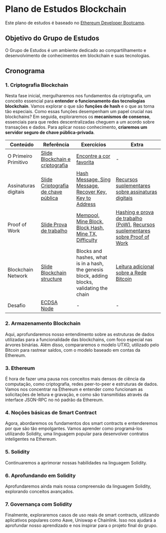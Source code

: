 # Plano de Estudos Blockchain

Este plano de estudos é baseado no [Ethereum Developer Bootcamp](https://www.alchemy.com/university/courses/ethereum).


## Objetivo do Grupo de Estudos

O Grupo de Estudos é um ambiente dedicado ao compartilhamento e desenvolvimento de conhecimentos em blockchain e suas tecnologias.

## Cronograma

### 1. Criptografia Blockchain

Nesta fase inicial, mergulharemos nos fundamentos da criptografia, um conceito essencial para **entender o funcionamento das tecnologias blockchain**. Vamos explorar o que são **funções de hash** e o que as torna tão especiais. Como essas funções desempenham um papel crucial nas blockchains? Em seguida, exploraremos os **mecanismos de consenso**, essenciais para que redes descentralizadas cheguem a um acordo sobre transações e dados. Para aplicar nosso conhecimento, **criaremos um servidor seguro de chave pública-privada**.

| Conteúdo             | Referência                                                                                                                                                                                                                                 | Exercícios                                                                                   | Extra                                                                                                                                                                                   |
| -------------------- | ------------------------------------------------------------------------------------------------------------------------------------------------------------------------------------------------------------------------------------------ | -------------------------------------------------------------------------------------------- | --------------------------------------------------------------------------------------------------------------------------------------------------------------------------------------- |
| O Primeiro Primitivo | [Slide Blockchain e criptografia](https://www.canva.com/design/DAGBM5hO5io/46Lep1kkC2akh4c0O5_xtw/view?utm_content=DAGBM5hO5io&utm_campaign=designshare&utm_medium=link&utm_source=editor)     | [Encontre a cor favorita](https://github.com/w3b3d3v/assignments-solidity-grupo-estudos/tree/main/Blockchain_Cryptography/01-The_First_Primitive)                                | -                                                                                                                                               |
| Assinaturas digitais | [Slide Criptografia de chave pública](https://www.canva.com/design/DAGAn2-41C4/D1IljDRNNJ_bLxnmoNMglA/view?utm_content=DAGAn2-41C4&utm_campaign=designshare&utm_medium=link&utm_source=editor) | [Hash Message, Sing Message, Recover Key, Key to Address](https://github.com/w3b3d3v/assignments-solidity-grupo-estudos/tree/main/Blockchain_Cryptography/02-Digital_Signatures) | [Recursos suplementares sobre assinaturas digitais](https://pt.w3d.community/viniblack/recursos-suplementares-sobre-assinaturas-digitais-2h6j)  |
| Proof of Work        | [Slide Prova de trabalho](https://www.canva.com/design/DAGD6n4EyC4/S2t5iiAUXGhMq2FDrN-kgA/view?utm_content=DAGD6n4EyC4&utm_campaign=designshare&utm_medium=link&utm_source=editor)             | [Mempool, Mine Block, Block Hash, Mine TX, Difficulty  ](https://github.com/w3b3d3v/assignments-blockchain-grupo-estudos/tree/main/Blockchain_Cryptography/03-Proof_Of_Work)                                       | [Hashing e prova de trabalho (PoW)](https://pt.w3d.community/viniblack/hashing-e-prova-de-trabalho-pow-4pbi), [Recursos suplementares sobre Proof of Work](https://pt.w3d.community/viniblack/recursos-suplementares-sobre-prova-de-trabalho-2fch)   |
| Blockchain Network   | [Slide Blockchain structure](https://university.alchemy.com/course/ethereum/md/631f7a4f787606000493f3ee)                                                                                       | Blocks and hashes, what is in a hash, the genesis block, adding blocks, validating the chain | [Leitura adicional sobre a Rede Bitcoin](https://pt.w3d.community/viniblack/leitura-adicional-sobre-a-rede-bitcoin-4bff)                                                                                                                |
| Desafio              | [ECDSA Node](https://university.alchemy.com/course/ethereum/md/63f8f9e471639700025761cf)                                                                                                       | -                                                                                            | -                                                                                                                                                                                                                                   |

### 2. Armazenamento Blockchain

Aqui, aprofundaremos nosso entendimento sobre as estruturas de dados utilizadas para a funcionalidade das blockchains, com foco especial nas árvores binárias. Além disso, compararemos o modelo UTXO, utilizado pelo Bitcoin para rastrear saldos, com o modelo baseado em contas da Ethereum.

### 3. Ethereum

É hora de fazer uma pausa nos conceitos mais densos de ciência da computação, como criptografia, redes peer-to-peer e estruturas de dados. Vamos nos concentrar na Ethereum e entender como funcionam as solicitações de leitura e gravação, e como são transmitidas através da interface JSON-RPC no nó padrão da Ethereum.

### 4. Noções básicas de Smart Contract

Agora, abordaremos os fundamentos dos smart contracts e entenderemos por que são tão empolgantes. Vamos aprender como programá-los utilizando Solidity, uma linguagem popular para desenvolver contratos inteligentes na Ethereum.

### 5. Solidity

Continuaremos a aprimorar nossas habilidades na linguagem Solidity.

### 6. Aprofundando em Solidity

Aprofundaremos ainda mais nossa compreensão da linguagem Solidity, explorando conceitos avançados.

### 7. Governança com Solidity

Finalmente, exploraremos casos de uso reais de smart contracts, utilizando aplicativos populares como Aave, Uniswap e Chainlink. Isso nos ajudará a aprofundar nosso aprendizado e nos inspirar para o projeto final do grupo.
